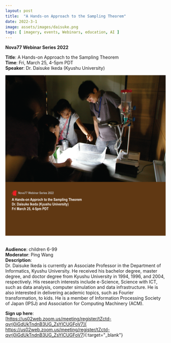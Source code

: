 ```yaml
---
layout: post
title:  "A Hands-on Approach to the Sampling Theorem"  
date: 2022-3-1  
image: assets/images/daisuke.png  
tags: [ imagery, events, Webinars, education, AI ]
---
```


**Nova77 Webinar Series 2022**

**Title**: A Hands-on Approach to the Sampling Theorem  
**Time**: Fri, March 25, 4-5pm PDT  
**Speaker**: Dr. Daisuke Ikeda (Kyushu University)


<div><img src="/assets/images/daisuke.png" class="img-fluid" alt="Daisuke" /></div><br>

**Audience**: children 6-99  
**Moderator**: Ping Wang  
**Description**:  
Dr. Daisuke Ikeda is currently an Associate Professor in the Department of Informatics, Kyushu University. He received his bachelor degree, master degree, and doctor degree from Kyushu University in 1994, 1996, and 2004, respectively. His research interests include e-Science, Science with ICT, such as data analysis, computer simulation and data infrastructure. He is also interested in delivering academic topics, such as Fourier transformation, to kids. He is a member of Information Processing Society of Japan (IPSJ) and Association for Computing Machinery (ACM).

**Sign up here**:  
[https://us02web.zoom.us/meeting/register/tZctd-qvrj0iGdUkTndnB3UG_ZsYICUGFoV7](
https://us02web.zoom.us/meeting/register/tZctd-qvrj0iGdUkTndnB3UG_ZsYICUGFoV7){:target="_blank"}


 